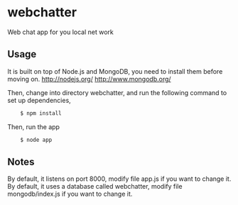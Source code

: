 webchatter
==========

Web chat app for you local net work

Usage
-----
It is built on top of Node.js and MongoDB, you need to install them before moving on.
  http://nodejs.org/
  http://www.mongodb.org/

Then, change into directory webchatter, and run the following command to set up dependencies,
```bash
    $ npm install
```

Then, run the app
```bash
    $ node app
```

Notes
-----
By default, it listens on port 8000, modify file app.js if you want to change it.
By default, it uses a database called webchatter, modify file mongodb/index.js if you want to change it.
